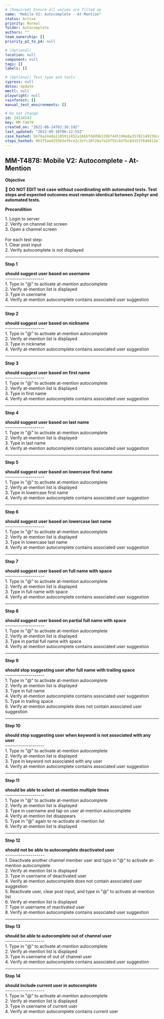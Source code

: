 ```yaml
---
# (Required) Ensure all values are filled up
name: "Mobile V2: Autocomplete - At-Mention"
status: Active
priority: Normal
folder: Autocomplete
authors: ""
team_ownership: []
priority_p1_to_p4: null

# (Optional)
location: null
component: null
tags: []
labels: []

# (Optional) Test type and tools
cypress: null
detox: Update
mmctl: null
playwright: null
rainforest: []
manual_test_environments: []

# Do not change
id: 24534343
key: MM-T4878
created_on: "2022-06-24T02:36:19Z"
last_updated: "2022-09-10T06:12:55Z"
case_hashed: bb78a244da1185912852a16bbfddd9b129bf445198e0a35782149159ce62be366dda740e1ac150a46aa25bf24a2eb23c
steps_hashed: 06375ae425563ef6ce2c3efc10726a7a28f55cb5fbc8d1537648413e741a1150df63d7c1b1d52329d7e0697cdb3d1780
---
```


<!-- (Auto-generated) Based on frontmatter's "key" and "name" -->

## MM-T4878: Mobile V2: Autocomplete - At-Mention

**Objective**

**🛑 DO NOT EDIT test case without coordinating with automated tests. Test steps and expected outcomes must remain identical between Zephyr and automated tests.**

**Precondition**

1\. Login to server\
2\. Verify on channel list screen\
3\. Open a channel screen\
\
For each test step:\
1\. Clear post input\
2\. Verify autocomplete is not displayed

---

**Step 1**

**should suggest user based on username**\
\--------------------\
1\. Type in "@" to activate at-mention autocomplete\
2\. Verify at-mention list is displayed\
3\. Type in username\
4\. Verify at-mention autocomplete contains associated user suggestion

---

**Step 2**

**should suggest user based on nickname**\
\--------------------\
1\. Type in "@" to activate at-mention autocomplete\
2\. Verify at-mention list is displayed\
3\. Type in nickname\
4\. Verify at-mention autocomplete contains associated user suggestion

---

**Step 3**

**should suggest user based on first name**\
\--------------------\
1\. Type in "@" to activate at-mention autocomplete\
2\. Verify at-mention list is displayed\
3\. Type in first name\
4\. Verify at-mention autocomplete contains associated user suggestion

---

**Step 4**

**should suggest user based on last name**\
\--------------------\
1\. Type in "@" to activate at-mention autocomplete\
2\. Verify at-mention list is displayed\
3\. Type in last name\
4\. Verify at-mention autocomplete contains associated user suggestion

---

**Step 5**

**should suggest user based on lowercase first name**\
\--------------------\
1\. Type in "@" to activate at-mention autocomplete\
2\. Verify at-mention list is displayed\
3\. Type in lowercase first name\
4\. Verify at-mention autocomplete contains associated user suggestion

---

**Step 6**

**should suggest user based on lowercase last name**\
\--------------------\
1\. Type in "@" to activate at-mention autocomplete\
2\. Verify at-mention list is displayed\
3\. Type in lowercase last name\
4\. Verify at-mention autocomplete contains associated user suggestion

---

**Step 7**

**should suggest user based on full name with space**\
\--------------------\
1\. Type in "@" to activate at-mention autocomplete\
2\. Verify at-mention list is displayed\
3\. Type in full name with space\
4\. Verify at-mention autocomplete contains associated user suggestion

---

**Step 8**

**should suggest user based on partial full name with space**\
\--------------------\
1\. Type in "@" to activate at-mention autocomplete\
2\. Verify at-mention list is displayed\
3\. Type in partial full name with space\
4\. Verify at-mention autocomplete contains associated user suggestion

---

**Step 9**

**should stop suggesting user after full name with trailing space**\
\--------------------\
1\. Type in "@" to activate at-mention autocomplete\
2\. Verify at-mention list is displayed\
3\. Type in full name\
4\. Verify at-mention autocomplete contains associated user suggestion\
5\. Type in trailing space\
6\. Verify at-mention autocomplete does not contain associated user suggestion

---

**Step 10**

**should stop suggesting user when keyword is not associated with any user**\
\--------------------\
1\. Type in "@" to activate at-mention autocomplete\
2\. Verify at-mention list is displayed\
3\. Type in keyword not associated with any user\
4\. Verify at-mention autocomplete contains associated user suggestion

---

**Step 11**

**should be able to select at-mention multiple times**\
\--------------------\
1\. Type in "@" to activate at-mention autocomplete\
2\. Verify at-mention list is displayed\
3\. Type in username and tap on user at-mention autocomplete\
4\. Verify at-mention list disappears\
5\. Type in "@" again to re-activate at-mention list\
6\. Verify at-mention list is displayed

---

**Step 12**

**should not be able to autocomplete deactivated user**\
\--------------------\
1\. Deactivate another channel member user and type in "@" to activate at-mention autocomplete\
2\. Verify at-mention list is displayed\
3\. Type in username of deactivated user\
4\. Verify at-mention autocomplete does not contain associated user suggestion\
5\. Reactivate user, clear post input, and type in "@" to activate at-mention list\
6\. Verify at-mention list is displayed\
7\. Type in username of reactivated user\
8\. Verify at-mention autocomplete contains associated user suggestion

---

**Step 13**

**should be able to autocomplete out of channel user**\
\--------------------\
1\. Type in "@" to activate at-mention autocomplete\
2\. Verify at-mention list is displayed\
3\. Type in username of out of channel user\
4\. Verify at-mention autocomplete contains associated user suggestion

---

**Step 14**

**should include current user in autocomplete**\
\--------------------\
1\. Type in "@" to activate at-mention autocomplete\
2\. Verify at-mention list is displayed\
3\. Type in username of current user\
4\. Verify at-mention autocomplete contains current user
